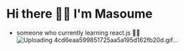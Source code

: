 # Hi there 👋🏻 I'm Masoume
- someone who currently learning react.js 👀🌱 ![Uploading 4cd6eaa599851725aa5a195d162fb20d.gif…]()
